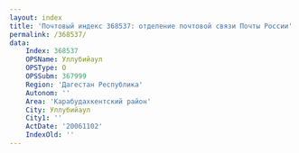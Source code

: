```yaml
---
layout: index
title: 'Почтовый индекс 368537: отделение почтовой связи Почты России'
permalink: /368537/
data:
    Index: 368537
    OPSName: Уллубийаул
    OPSType: О
    OPSSubm: 367999
    Region: 'Дагестан Республика'
    Autonom: ''
    Area: 'Карабудахкентский район'
    City: Уллубийаул
    City1: ''
    ActDate: '20061102'
    IndexOld: ''
---
```

